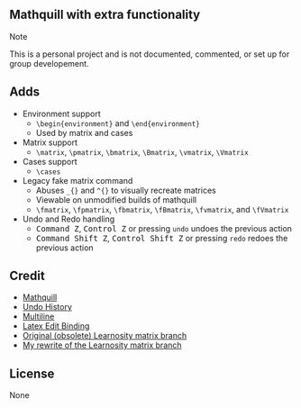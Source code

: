## Mathquill with extra functionality
> [!NOTE]  
> This is a personal project and is not documented, commented, or set up for group developement.

## Adds
- Environment support
   - `\begin{environment}` and `\end{environment}`
   - Used by matrix and cases
- Matrix support
   - `\matrix`, `\pmatrix`, `\bmatrix`, `\Bmatrix`, `\vmatrix`, `\Vmatrix`
- Cases support
   - `\cases`
- Legacy fake matrix command
   - Abuses `_{}` and `^{}` to visually recreate matrices
   - Viewable on unmodified builds of mathquill
   - `\fmatrix`, `\fpmatrix`, `\fbmatrix`, `\fBmatrix`, `\fvmatrix`, and `\fVmatrix`
- Undo and Redo handling
   - <kbd>Command Z</kbd>, <kbd>Control Z</kbd> or pressing `undo` undoes the previous action
   - <kbd>Command Shift Z</kbd>, <kbd>Control Shift Z</kbd> or pressing `redo` redoes the previous action

## Credit
- [Mathquill](https://github.com/mathquill/mathquill)
- [Undo History](https://github.com/mathquill/mathquill/issues/5)
- [Multiline](https://edu-mat.sakuraweb.com/matheditor/MathQuillWithLineBreaks.html)
- [Latex Edit Binding](https://digabi.github.io/mathquill/test/demo.html)
- [Original (obsolete) Learnosity matrix branch](https://github.com/Learnosity/mathquill/tree/matrix-minimal)
- [My rewrite of the Learnosity matrix branch](https://github.com/FlamedDogo99/mathquill)

## License
None
